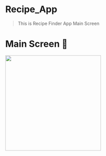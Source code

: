 # Recipe_App

> This is Recipe Finder App Main Screen

# Main Screen 📱

<p>
  <img src="https://github.com/KyneticHaze/Recipe_App/assets/120178827/1a27a6e6-6bbd-4225-b89a-fc9c7732b5f6" width="300">
</p>
